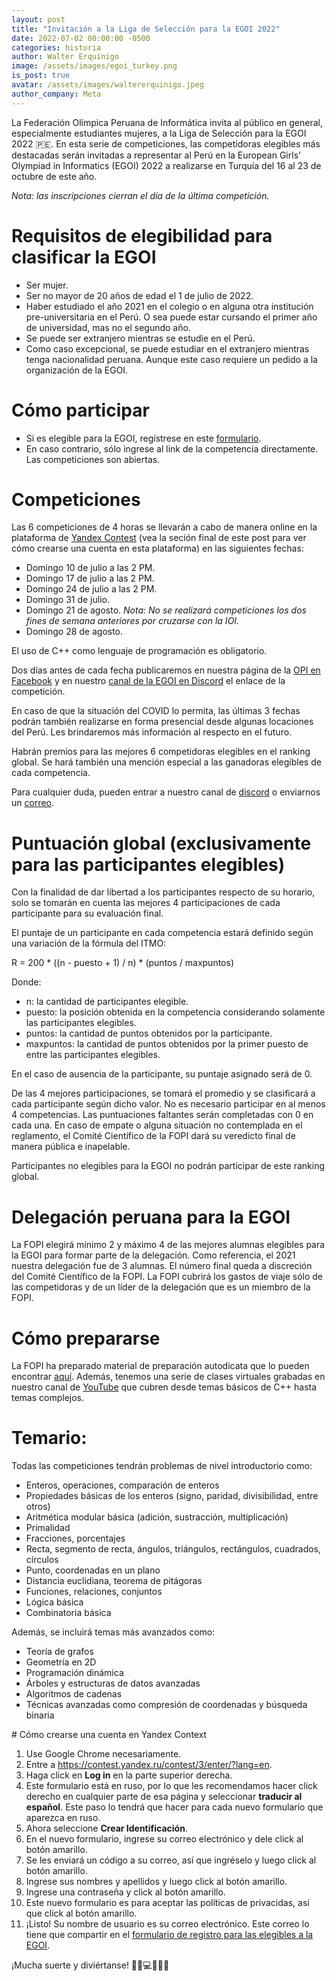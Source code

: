 ```yaml
---
layout: post
title: "Invitación a la Liga de Selección para la EGOI 2022"
date: 2022-07-02 00:00:00 -0500
categories: historia
author: Walter Erquínigo
image: /assets/images/egoi_turkey.png
is_post: true
avatar: /assets/images/waltererquinigo.jpeg
author_company: Meta
---
```


La Federación Olímpica Peruana de Informática invita al público en general, especialmente estudiantes mujeres, a la Liga de Selección para la EGOI 2022 🇵🇪.
En esta serie de competiciones, las competidoras elegibles más destacadas serán invitadas a representar al Perú en la European Girls' Olympiad in Informatics (EGOI) 2022 a realizarse en Turquía del 16 al 23 de octubre de este año.

*Nota: las inscripciones cierran el día de la última competición.*

# Requisitos de elegibilidad para clasificar la EGOI
- Ser mujer.
- Ser no mayor de 20 años de edad el 1 de julio de 2022.
- Haber estudiado el año 2021 en el colegio o en alguna otra institución pre-universitaria en el Perú. O sea puede estar cursando el primer año de universidad, mas no el segundo año.
- Se puede ser extranjero mientras se estudie en el Perú.
- Como caso excepcional, se puede estudiar en el extranjero mientras tenga nacionalidad peruana. Aunque este caso requiere un pedido a la organización de la EGOI.

# Cómo participar
- Si es elegible para la EGOI, regístrese en este [formulario](https://docs.google.com/forms/d/1LqC3GmAT-8ZmmO3BN5UgXEDG-GpEDykk1uFaiY2NJYU/edit).
- En caso contrario, sólo ingrese al link de la competencia directamente. Las competiciones son abiertas.

# Competiciones
Las 6 competiciones de 4 horas se llevarán a cabo de manera online en la plataforma de [Yandex Contest](https://contest.yandex.ru/contest/3/enter/?lang=en) (vea la seción final de este post para ver cómo crearse una cuenta en esta plataforma) en las siguientes fechas:

- Domingo 10 de julio a las 2 PM.
- Domingo 17 de julio a las 2 PM.
- Domingo 24 de julio a las 2 PM.
- Domingo 31 de julio.
- Domingo 21 de agosto. *Nota: No se realizará competiciones los dos fines de semana anteriores por cruzarse con la IOI.*
- Domingo 28 de agosto.

El uso de C++ como lenguaje de programación es obligatorio.

Dos días antes de cada fecha publicaremos en nuestra página de la [OPI en Facebook](https://www.facebook.com/InformaticaPe) y en nuestro [canal de la EGOI en Discord](https://discord.gg/M9nZnMdXEV) el enlace de la competición.

En caso de que la situación del COVID lo permita, las últimas 3 fechas podrán también realizarse en forma presencial desde algunas locaciones del Perú. Les brindaremos más información al respecto en el futuro.

Habrán premios para las mejores 6 competidoras elegibles en el ranking global. Se hará también una mención especial a las ganadoras elegibles de cada competencia.

Para cualquier duda, pueden entrar a nuestro canal de [discord](https://discord.gg/qexFQjyjh4) o enviarnos un [correo](mailto:contacto@fopi.org.pe).

# Puntuación global (exclusivamente para las participantes elegibles)
Con la finalidad de dar libertad a los participantes respecto de su horario, solo se tomarán en cuenta las mejores 4 participaciones de cada participante para su evaluación final.

El puntaje de un participante en cada competencia estará definido según una variación de la fórmula del ITMO:

R = 200 * ((n - puesto + 1) / n) * (puntos / maxpuntos)

Donde:
        
- n: la cantidad de participantes elegible.
- puesto: la posición obtenida en la competencia considerando solamente las participantes elegibles.
- puntos: la cantidad de puntos obtenidos por la participante.
- maxpuntos: la cantidad de puntos obtenidos por la primer puesto de entre las participantes elegibles.

En el caso de ausencia de la participante, su puntaje asignado será de 0.

De las 4 mejores participaciones, se tomará el promedio y se clasificará a cada participante según dicho valor. No es necesario participar en al menos 4 competencias. Las puntuaciones faltantes serán completadas con 0 en cada una. En caso de empate o alguna situación no contemplada en el reglamento, el Comité Científico de la FOPI dará su veredicto final de manera pública e inapelable.

Participantes no elegibles para la EGOI no podrán participar de este ranking global.

# Delegación peruana para la EGOI
La FOPI elegirá mínimo 2 y máximo 4 de las mejores alumnas elegibles para la EGOI para formar parte de la delegación. Como referencia, el 2021 nuestra delegación fue de 3 alumnas. El número final queda a discreción del Comité Científico de la FOPI. La FOPI cubrirá los gastos de viaje sólo de las competidoras y de un líder de la delegación que es un miembro de la FOPI.

# Cómo prepararse

La FOPI ha preparado material de preparación autodicata que lo pueden encontrar [aquí](https://fopi.org.pe/material). Además, tenemos una serie de clases virtuales grabadas en nuestro canal de [YouTube](https://www.youtube.com/channel/UC5fcUtSe8oPyN7sNRvLI4ow) que cubren desde temas básicos de C++ hasta temas complejos.

# Temario:

Todas las competiciones tendrán problemas de nivel introductorio como:

- Enteros, operaciones, comparación de enteros
- Propiedades básicas de los enteros (signo, paridad, divisibilidad, entre otros)
- Aritmética modular básica (adición, sustracción, multiplicación)
- Primalidad
- Fracciones, porcentajes
- Recta, segmento de recta, ángulos, triángulos, rectángulos, cuadrados, círculos
- Punto, coordenadas en un plano
- Distancia euclidiana, teorema de pitágoras
- Funciones, relaciones, conjuntos
- Lógica básica
- Combinatoria básica

Además, se incluirá temas más avanzados como:

- Teoría de grafos 
- Geometría en 2D
- Programación dinámica
- Árboles y estructuras de datos avanzadas
- Algoritmos de cadenas
- Técnicas avanzadas como compresión de coordenadas y búsqueda binaria

<div id="creacion_de_cuenta">
</div>
# Cómo crearse una cuenta en Yandex Context

1. Use Google Chrome necesariamente.
2. Entre a https://contest.yandex.ru/contest/3/enter/?lang=en.
3. Haga click en **Log in** en la parte superior derecha.
4. Este formulario está en ruso, por lo que les recomendamos hacer click derecho en cualquier parte de esa página y seleccionar **traducir al español**. Este paso lo tendrá que hacer para cada nuevo formulario que aparezca en ruso.
5. Ahora seleccione **Crear Identificación**.
6. En el nuevo formulario, ingrese su correo electrónico y dele click al botón amarillo.
7. Se les enviará un código a su correo, así que ingréselo y luego click al botón amarillo.
8. Ingrese sus nombres y apellidos y luego click al botón amarillo.
9. Ingrese una contraseña y click al botón amarillo.
10. Este nuevo formulario es para aceptar las políticas de privacidas, así que click al botón amarillo.
11. ¡Listo! Su nombre de usuario es su correo electrónico. Este correo lo tiene que compartir en el [formulario de registro para las elegibles a la EGOI](https://docs.google.com/forms/d/1LqC3GmAT-8ZmmO3BN5UgXEDG-GpEDykk1uFaiY2NJYU).

¡Mucha suerte y diviértanse! 💪🏼💻🤓🇵🇪
